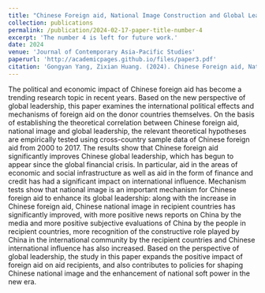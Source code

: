 ```yaml
---
title: "Chinese Foreign aid, National Image Construction and Global Leadership Generation: An Empirical Study Based on a Cross-country Sample"
collection: publications
permalink: /publication/2024-02-17-paper-title-number-4
excerpt: 'The number 4 is left for future work.'
date: 2024
venue: 'Journal of Contemporary Asia-Pacific Studies'
paperurl: 'http://academicpages.github.io/files/paper3.pdf'
citation: 'Gongyan Yang, Zixian Huang. (2024). Chinese Foreign aid, National Image Construction and Global Leadership Generation: An Empirical Study Based on a Cross-country Sample.' 
---
```


The political and economic impact of Chinese foreign aid has become a trending research topic in recent years. Based on the new perspective of global leadership, this paper examines the international political effects and mechanisms of foreign aid on the donor countries themselves. On the basis of establishing the theoretical correlation between Chinese foreign aid, national image and global leadership, the relevant theoretical hypotheses are empirically tested using cross-country sample data of Chinese foreign aid from 2000 to 2017. The results show that Chinese foreign aid significantly improves Chinese global leadership, which has begun to appear since the global financial crisis. In particular, aid in the areas of economic and social infrastructure as well as aid in the form of finance and credit has had a significant impact on international influence. Mechanism tests show that national image is an important mechanism for Chinese foreign aid to enhance its global leadership: along with the increase in Chinese foreign aid, Chinese national image in recipient countries has significantly improved, with more positive news reports on China by the media and more positive subjective evaluations of China by the people in recipient countries, more recognition of the constructive role played by China in the international community by the recipient countries and Chinese international influence has also increased. Based on the perspective of global leadership, the study in this paper expands the positive impact of foreign aid on aid recipients, and also contributes to policies for shaping Chinese national image and the enhancement of national soft power in the new era.
